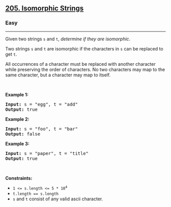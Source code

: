 <h2><a href="https://leetcode.com/problems/isomorphic-strings/">205. Isomorphic Strings</a></h2><h3>Easy</h3><hr><div data-immersive-translate-walked="ceb055d5-f7f9-4cfc-b284-0eda4c8808c5"><p data-immersive-translate-walked="ceb055d5-f7f9-4cfc-b284-0eda4c8808c5" data-immersive-translate-paragraph="1">Given two strings <code data-immersive-translate-walked="ceb055d5-f7f9-4cfc-b284-0eda4c8808c5">s</code> and <code data-immersive-translate-walked="ceb055d5-f7f9-4cfc-b284-0eda4c8808c5">t</code>, <em data-immersive-translate-walked="ceb055d5-f7f9-4cfc-b284-0eda4c8808c5">determine if they are isomorphic</em>.</p>

<p data-immersive-translate-walked="ceb055d5-f7f9-4cfc-b284-0eda4c8808c5" data-immersive-translate-paragraph="1">Two strings <code data-immersive-translate-walked="ceb055d5-f7f9-4cfc-b284-0eda4c8808c5">s</code> and <code data-immersive-translate-walked="ceb055d5-f7f9-4cfc-b284-0eda4c8808c5">t</code> are isomorphic if the characters in <code data-immersive-translate-walked="ceb055d5-f7f9-4cfc-b284-0eda4c8808c5">s</code> can be replaced to get <code data-immersive-translate-walked="ceb055d5-f7f9-4cfc-b284-0eda4c8808c5">t</code>.</p>

<p data-immersive-translate-walked="ceb055d5-f7f9-4cfc-b284-0eda4c8808c5" data-immersive-translate-paragraph="1">All occurrences of a character must be replaced with another character while preserving the order of characters. No two characters may map to the same character, but a character may map to itself.</p>

<p data-immersive-translate-walked="ceb055d5-f7f9-4cfc-b284-0eda4c8808c5">&nbsp;</p>
<p data-immersive-translate-walked="ceb055d5-f7f9-4cfc-b284-0eda4c8808c5"><strong class="example" data-immersive-translate-walked="ceb055d5-f7f9-4cfc-b284-0eda4c8808c5" data-immersive-translate-paragraph="1">Example 1:</strong></p>
<pre><strong>Input:</strong> s = "egg", t = "add"
<strong>Output:</strong> true
</pre><p data-immersive-translate-walked="ceb055d5-f7f9-4cfc-b284-0eda4c8808c5"><strong class="example" data-immersive-translate-walked="ceb055d5-f7f9-4cfc-b284-0eda4c8808c5" data-immersive-translate-paragraph="1">Example 2:</strong></p>
<pre><strong>Input:</strong> s = "foo", t = "bar"
<strong>Output:</strong> false
</pre><p data-immersive-translate-walked="ceb055d5-f7f9-4cfc-b284-0eda4c8808c5"><strong class="example" data-immersive-translate-walked="ceb055d5-f7f9-4cfc-b284-0eda4c8808c5" data-immersive-translate-paragraph="1">Example 3:</strong></p>
<pre><strong>Input:</strong> s = "paper", t = "title"
<strong>Output:</strong> true
</pre>
<p data-immersive-translate-walked="ceb055d5-f7f9-4cfc-b284-0eda4c8808c5">&nbsp;</p>
<p data-immersive-translate-walked="ceb055d5-f7f9-4cfc-b284-0eda4c8808c5"><strong data-immersive-translate-walked="ceb055d5-f7f9-4cfc-b284-0eda4c8808c5" data-immersive-translate-paragraph="1">Constraints:</strong></p>

<ul data-immersive-translate-walked="ceb055d5-f7f9-4cfc-b284-0eda4c8808c5">
	<li data-immersive-translate-walked="ceb055d5-f7f9-4cfc-b284-0eda4c8808c5"><code data-immersive-translate-walked="ceb055d5-f7f9-4cfc-b284-0eda4c8808c5">1 &lt;= s.length &lt;= 5 * 10<sup>4</sup></code></li>
	<li data-immersive-translate-walked="ceb055d5-f7f9-4cfc-b284-0eda4c8808c5"><code data-immersive-translate-walked="ceb055d5-f7f9-4cfc-b284-0eda4c8808c5">t.length == s.length</code></li>
	<li data-immersive-translate-walked="ceb055d5-f7f9-4cfc-b284-0eda4c8808c5" data-immersive-translate-paragraph="1"><code data-immersive-translate-walked="ceb055d5-f7f9-4cfc-b284-0eda4c8808c5">s</code> and <code data-immersive-translate-walked="ceb055d5-f7f9-4cfc-b284-0eda4c8808c5">t</code> consist of any valid ascii character.</li>
</ul>
</div>
